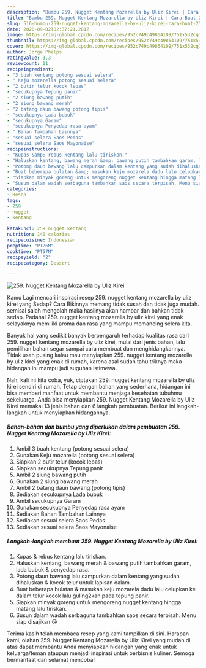 ```yaml
---
description: "Bumbu 259. Nugget Kentang Mozarella by Uliz Kirei | Cara Buat 259. Nugget Kentang Mozarella by Uliz Kirei Yang Sedap"
title: "Bumbu 259. Nugget Kentang Mozarella by Uliz Kirei | Cara Buat 259. Nugget Kentang Mozarella by Uliz Kirei Yang Sedap"
slug: 516-bumbu-259-nugget-kentang-mozarella-by-uliz-kirei-cara-buat-259-nugget-kentang-mozarella-by-uliz-kirei-yang-sedap
date: 2020-09-02T02:37:21.281Z
image: https://img-global.cpcdn.com/recipes/952c749c49864109/751x532cq70/259-nugget-kentang-mozarella-by-uliz-kirei-foto-resep-utama.jpg
thumbnail: https://img-global.cpcdn.com/recipes/952c749c49864109/751x532cq70/259-nugget-kentang-mozarella-by-uliz-kirei-foto-resep-utama.jpg
cover: https://img-global.cpcdn.com/recipes/952c749c49864109/751x532cq70/259-nugget-kentang-mozarella-by-uliz-kirei-foto-resep-utama.jpg
author: Jorge Phelps
ratingvalue: 3.3
reviewcount: 11
recipeingredient:
- "3 buah kentang potong sesuai selera"
- " Keju mozarella potong sesuai selera"
- "2 butir telur kocok lepas"
- "secukupnya Tepung panir"
- "2 siung bawang putih"
- "2 siung bawang merah"
- "2 batang daun bawang potong tipis"
- "secukupnya Lada bubuk"
- "secukupnya Garam"
- "secukupnya Penyedap rasa ayam"
- " Bahan Tambahan Lainnya"
- "sesuai selera Saos Pedas"
- "sesuai selera Saos Mayonaise"
recipeinstructions:
- "Kupas &amp; rebus kentang lalu tiriskan."
- "Haluskan kentang, bawang merah &amp; bawang putih tambahkan garam, lada bubuk &amp; penyedap rasa."
- "Potong daun bawang lalu campurkan dalam kentang yang sudah dihaluskan &amp; kocok telur untuk lapisan dalam."
- "Buat beberapa bulatan &amp; masukan keju mozarela dadu lalu celupkan ke dalam telur kocok lalu guling2kan pada tepung panir."
- "Siapkan minyak goreng untuk mengoreng nugget kentang hingga matang lalu tiriskan."
- "Susun dalam wadah serbaguna tambahkan saos secara terpisah. Menu siap disajikan 😘"
categories:
- Resep
tags:
- 259
- nugget
- kentang

katakunci: 259 nugget kentang 
nutrition: 140 calories
recipecuisine: Indonesian
preptime: "PT26M"
cooktime: "PT57M"
recipeyield: "2"
recipecategory: Dessert

---
```



![259. Nugget Kentang Mozarella by Uliz Kirei](https://img-global.cpcdn.com/recipes/952c749c49864109/751x532cq70/259-nugget-kentang-mozarella-by-uliz-kirei-foto-resep-utama.jpg)

Kamu Lagi mencari inspirasi resep 259. nugget kentang mozarella by uliz kirei yang Sedap? Cara Bikinnya memang tidak susah dan tidak juga mudah. semisal salah mengolah maka hasilnya akan hambar dan bahkan tidak sedap. Padahal 259. nugget kentang mozarella by uliz kirei yang enak selayaknya memiliki aroma dan rasa yang mampu memancing selera kita.



Banyak hal yang sedikit banyak berpengaruh terhadap kualitas rasa dari 259. nugget kentang mozarella by uliz kirei, mulai dari jenis bahan, lalu pemilihan bahan segar sampai cara membuat dan menghidangkannya. Tidak usah pusing kalau mau menyiapkan 259. nugget kentang mozarella by uliz kirei yang enak di rumah, karena asal sudah tahu triknya maka hidangan ini mampu jadi suguhan istimewa.


Nah, kali ini kita coba, yuk, ciptakan 259. nugget kentang mozarella by uliz kirei sendiri di rumah. Tetap dengan bahan yang sederhana, hidangan ini bisa memberi manfaat untuk membantu menjaga kesehatan tubuhmu sekeluarga. Anda bisa menyiapkan 259. Nugget Kentang Mozarella by Uliz Kirei memakai 13 jenis bahan dan 6 langkah pembuatan. Berikut ini langkah-langkah untuk menyiapkan hidangannya.

<!--inarticleads1-->

##### Bahan-bahan dan bumbu yang diperlukan dalam pembuatan 259. Nugget Kentang Mozarella by Uliz Kirei:

1. Ambil 3 buah kentang (potong sesuai selera)
1. Gunakan  Keju mozarella (potong sesuai selera)
1. Siapkan 2 butir telur (kocok lepas)
1. Siapkan secukupnya Tepung panir
1. Ambil 2 siung bawang putih
1. Gunakan 2 siung bawang merah
1. Ambil 2 batang daun bawang (potong tipis)
1. Sediakan secukupnya Lada bubuk
1. Ambil secukupnya Garam
1. Gunakan secukupnya Penyedap rasa ayam
1. Sediakan  Bahan Tambahan Lainnya
1. Sediakan sesuai selera Saos Pedas
1. Sediakan sesuai selera Saos Mayonaise




<!--inarticleads2-->

##### Langkah-langkah membuat 259. Nugget Kentang Mozarella by Uliz Kirei:

1. Kupas &amp; rebus kentang lalu tiriskan.
1. Haluskan kentang, bawang merah &amp; bawang putih tambahkan garam, lada bubuk &amp; penyedap rasa.
1. Potong daun bawang lalu campurkan dalam kentang yang sudah dihaluskan &amp; kocok telur untuk lapisan dalam.
1. Buat beberapa bulatan &amp; masukan keju mozarela dadu lalu celupkan ke dalam telur kocok lalu guling2kan pada tepung panir.
1. Siapkan minyak goreng untuk mengoreng nugget kentang hingga matang lalu tiriskan.
1. Susun dalam wadah serbaguna tambahkan saos secara terpisah. Menu siap disajikan 😘




Terima kasih telah membaca resep yang kami tampilkan di sini. Harapan kami, olahan 259. Nugget Kentang Mozarella by Uliz Kirei yang mudah di atas dapat membantu Anda menyiapkan hidangan yang enak untuk keluarga/teman ataupun menjadi inspirasi untuk berbisnis kuliner. Semoga bermanfaat dan selamat mencoba!
